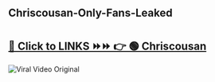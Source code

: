 
 ## Chriscousan-Only-Fans-Leaked

# <h2><a href="https://clipsfans.com/Chriscousan&ref=git">🔗 Click to LINKS ⏩⏩ 👉 🟢 Chriscousan </a></h2>

<a href="https://clipsfans.com/Chriscousan&ref=git" rel="nofollow" data-target="animated-image.originalLink"><img src="https://i.ibb.co.com/xMMVF88/686577567.gif" alt="Viral Video Original" style="max-width: 100%; display: inline-block;" data-target="animated-image.originalImage"></a>
